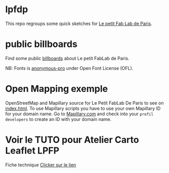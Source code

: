 # lpfdp
This repo regroups some quick sketches for [Le petit Fab Lab de Paris](http://lepetitfablabdeparis.fr/).

# public billboards
Find some public [billboards](https://github.com/RobyRemzy/lpfdp/tree/master/affiche) about Le petit FabLab de Paris.

NB: Fonts is [anonymous-pro](http://www.marksimonson.com/fonts/view/anonymous-pro) under Open Font License (OFL).

# Open Mapping exemple
OpenStreetMap and Mapillary source for Le Petit FabLab De Paris to see on [index.html](https://robyremzy.github.io/lpfdp).
To use Mapillary scripts you have to use your own Mapillary ID for your domain name.
Go to [Mapillary.com](https://www.mapillary.com/app/settings/developers) and check into your `profil developers` to create an ID with your domain name.

# Voir le TUTO pour Atelier Carto Leaflet LPFP
Fiche technique [Clicker sur le lien](/TUTO.md)
